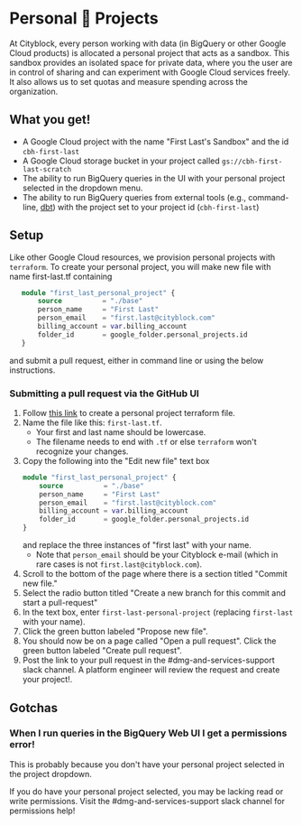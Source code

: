 # Personal 🍕 Projects

At Cityblock, every person working with data (in BigQuery or other Google Cloud products) is
allocated a personal project that acts as a sandbox. This sandbox provides an isolated space for
private data, where you the user are in control of sharing and can experiment with Google Cloud
services freely. It also allows us to set quotas and measure spending across the organization.

## What you get!

- A Google Cloud project with the name "First Last's Sandbox" and the id `cbh-first-last`
- A Google Cloud storage bucket in your project called `gs://cbh-first-last-scratch`
- The ability to run BigQuery queries in the UI with your personal project selected in the dropdown
  menu.
- The ability to run BigQuery queries from external tools (e.g., command-line,
  [dbt](../../dbt/README.md)) with the project set to your project id (`cbh-first-last`)

## Setup

Like other Google Cloud resources, we provision personal projects with `terraform`. To create your
personal project, you will make new file with name first-last.tf containing
```terraform
   module "first_last_personal_project" {
       source          = "./base"
       person_name     = "First Last"
       person_email    = "first.last@cityblock.com"
       billing_account = var.billing_account
       folder_id       = google_folder.personal_projects.id
   }
```
and submit a pull request, either in command line or using the below instructions.

### Submitting a pull request via the GitHub UI

1. Follow [this link](https://github.com/cityblock/mixer/new/master/terraform/personal-projects) to
   create a personal project terraform file.
1. Name the file like this: `first-last.tf`.
   - Your first and last name should be lowercase.
   - The filename needs to end with `.tf` or else `terraform` won't recognize your changes.
1. Copy the following into the "Edit new file" text box
   ```terraform
   module "first_last_personal_project" {
       source          = "./base"
       person_name     = "First Last"
       person_email    = "first.last@cityblock.com"
       billing_account = var.billing_account
       folder_id       = google_folder.personal_projects.id
   }
   ```
   and replace the three instances of "first last" with your name.
   - Note that `person_email` should be your Cityblock e-mail (which in rare cases is not `first.last@cityblock.com`).
1. Scroll to the bottom of the page where there is a section titled "Commit new file."
1. Select the radio button titled "Create a new branch for this commit and start a pull-request"
1. In the text box, enter `first-last-personal-project` (replacing `first-last` with your name).
1. Click the green button labeled "Propose new file".
1. You should now be on a page called "Open a pull request". Click the green button labeled "Create
   pull request".
1. Post the link to your pull request in the #dmg-and-services-support slack channel. A platform engineer
   will review the request and create your project!.

## Gotchas

### When I run queries in the BigQuery Web UI I get a permissions error!
This is probably because you don't have your personal project selected in the project dropdown. 

If you do have your personal project selected, you may be lacking read or write permissions. Visit
the #dmg-and-services-support slack channel for permissions help!
